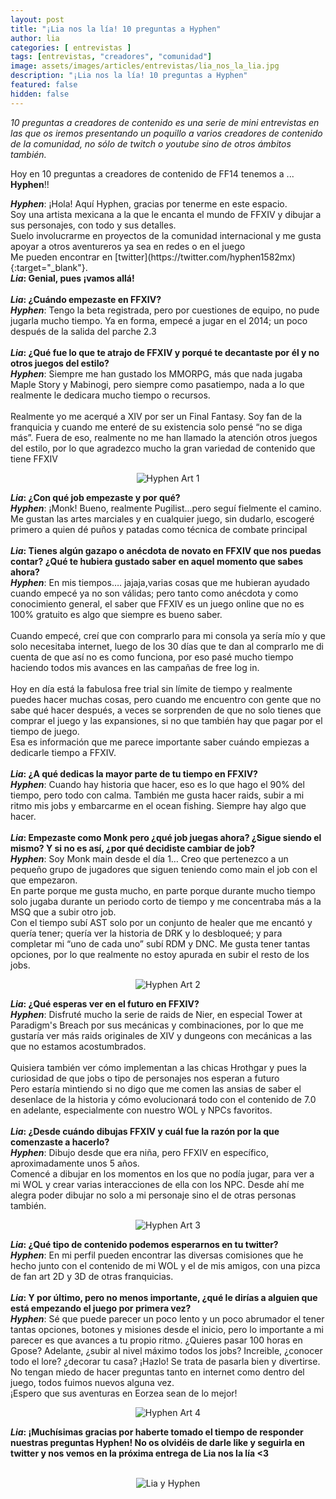 ```yaml
---
layout: post
title: "¡Lia nos la lía! 10 preguntas a Hyphen"
author: lia
categories: [ entrevistas ]
tags: [entrevistas, "creadores", "comunidad"]
image: assets/images/articles/entrevistas/lia_nos_la_lia.jpg
description: "¡Lia nos la lía! 10 preguntas a Hyphen"
featured: false
hidden: false
---
```

*10 preguntas a creadores de contenido es una serie de mini entrevistas en las que os iremos presentando un poquillo a varios creadores de contenido de la comunidad, no sólo de twitch o youtube sino de otros ámbitos también.*

Hoy en 10 preguntas a creadores de contenido de FF14 tenemos a ... **Hyphen**!!

<div class="card">
  <div class="card-body">
    <i><b>Hyphen</b></i>: ¡Hola! Aquí Hyphen, gracias por tenerme en este espacio.<br/>
      Soy una artista mexicana a la que le encanta el mundo de FFXIV y dibujar a sus personajes, con todo y sus detalles.<br/>
      Suelo involucrarme en proyectos de la comunidad internacional y me gusta apoyar a otros aventureros ya sea en redes o en el juego<br/>
      Me pueden encontrar en [twitter](https://twitter.com/hyphen1582mx){:target="_blank"}.
  </div>
  <div class="card-header">
     <b><i>Lia</i>: Genial, pues ¡vamos allá!</b>
  </div>  
</div>

<br/>

<div class="card">
  <div class="card-header">
     <b><i>Lia</i>: ¿Cuándo empezaste en FFXIV?</b>
  </div>
  <div class="card-body">
    <i><b>Hyphen</b></i>: Tengo la beta registrada, pero por cuestiones de equipo, no pude jugarla mucho tiempo. Ya en forma, empecé a jugar en el 2014; un poco después de la salida del parche 2.3
  </div>
</div>

<br/>

<div class="card">
  <div class="card-header">
     <b><i>Lia</i>: ¿Qué fue lo que te atrajo de FFXIV y porqué te decantaste por él y no otros juegos del estilo?</b>
  </div>
  <div class="card-body">
    <i><b>Hyphen</b></i>:   Siempre me han gustado los MMORPG, más que nada jugaba Maple Story y Mabinogi, pero siempre como pasatiempo, nada a lo que realmente le dedicara mucho tiempo o recursos.<br/>
    <br/>
    Realmente yo me acerqué a XIV por ser un Final Fantasy. Soy fan de la franquicia y cuando me enteré de su existencia solo pensé “no se diga más”. Fuera de eso, realmente no me han llamado la atención otros juegos del estilo, por lo que agradezco mucho la gran variedad de contenido que tiene FFXIV
  </div>
</div>


<p align="center"><img src="{{ site.baseurl }}/assets/images/articles/entrevistas/lia_hyphen/hyphen_art_1.jpg" alt="Hyphen Art 1"/></p>


<div class="card">
  <div class="card-header">
     <b><i>Lia</i>: ¿Con qué job empezaste y por qué?</b>
  </div>
  <div class="card-body">
    <i><b>Hyphen</b></i>:  ¡Monk! Bueno, realmente Pugilist...pero seguí fielmente el camino.<br/>
    Me gustan las artes marciales y en cualquier juego, sin dudarlo, escogeré primero a quien dé puños y patadas como técnica de combate principal
  </div>    
</div>

<br/>

<div class="card">
  <div class="card-header">
     <b><i>Lia</i>: Tienes algún gazapo o anécdota de novato en FFXIV que nos puedas contar? ¿Qué te hubiera gustado saber en aquel momento que sabes ahora?</b>
  </div>
  <div class="card-body">
    <i><b>Hyphen</b></i>: En mis tiempos…. jajaja,varias cosas que me hubieran ayudado cuando empecé ya no son válidas; pero tanto como anécdota y como conocimiento general, el saber que FFXIV es un juego online que no es 100% gratuito es algo que siempre es bueno saber.<br/>
    <br/>
    Cuando empecé, creí que con comprarlo para mi consola ya sería mío y que solo necesitaba internet, luego de los 30 días que te dan al comprarlo me di cuenta de que así no es como funciona, por eso pasé mucho tiempo haciendo todos mis avances en las campañas de free log in.<br/>
    <br/>
    Hoy en día está la fabulosa free trial sin límite de tiempo y realmente puedes hacer muchas cosas, pero cuando me encuentro con gente que no sabe qué hacer después, a veces se sorprenden de que no solo tienes que comprar el juego y las expansiones, si no que también hay que pagar por el tiempo de juego.<br/>
    Esa es información que me parece importante saber cuándo empiezas a dedicarle tiempo a FFXIV.
  </div>
</div>

<br/>

<div class="card">
  <div class="card-header">
     <b><i>Lia</i>: ¿A qué dedicas la mayor parte de tu tiempo en FFXIV?</b>
  </div>
  <div class="card-body">
    <i><b>Hyphen</b></i>: Cuando hay historia que hacer, eso es lo que hago el 90% del tiempo, pero todo con calma. También me gusta hacer raids, subir a mi ritmo mis jobs y embarcarme en el ocean fishing. Siempre hay algo que hacer.
  </div>
</div>

<br/>

<div class="card">
  <div class="card-header">
     <b><i>Lia</i>: Empezaste como Monk  pero ¿qué job juegas ahora? ¿Sigue siendo el mismo? Y si no es así, ¿por qué decidiste cambiar de job?</b>
  </div>
  <div class="card-body">
    <i><b>Hyphen</b></i>:  Soy Monk main desde el día 1… Creo que pertenezco a un pequeño grupo de jugadores que siguen teniendo como main el job con el que empezaron.<br/>
    En parte porque me gusta mucho, en parte porque durante mucho tiempo solo jugaba durante un periodo corto de tiempo y me concentraba más a la MSQ que a subir otro job.<br/>
    Con el tiempo subí AST solo por un conjunto de healer que me encantó y quería tener; quería ver la historia de DRK y lo desbloqueé; y para completar mi “uno de cada uno” subí RDM y DNC. 
    Me gusta tener tantas opciones, por lo que realmente no estoy apurada en subir el resto de los jobs.
  </div>
</div>

<p align="center"><img src="{{ site.baseurl }}/assets/images/articles/entrevistas/lia_hyphen/hyphen_art_2.jpg" alt="Hyphen Art 2"/></p>

<div class="card">
  <div class="card-header">
     <b><i>Lia</i>: ¿Qué esperas ver en el futuro en FFXIV?</b>
  </div>
  <div class="card-body">
    <i><b>Hyphen</b></i>: Disfruté mucho la serie de raids de Nier, en especial Tower at Paradigm's Breach por sus mecánicas y combinaciones, por lo que me gustaría ver más raids originales de XIV y dungeons con mecánicas a las que no estamos acostumbrados.<br/>
    <br/>
    Quisiera también ver cómo implementan a las chicas Hrothgar y pues la curiosidad de que jobs o tipo de personajes nos esperan a futuro
    <br/>
    Pero estaría mintiendo si no digo que me comen las ansias de saber el desenlace de la historia y cómo evolucionará todo con el contenido de 7.0 en adelante, especialmente con nuestro WOL y NPCs favoritos.
  </div>
</div>

<br/>

<div class="card">
  <div class="card-header">
     <b><i>Lia</i>: ¿Desde cuándo dibujas FFXIV y cuál fue la razón por la que comenzaste a hacerlo?</b>
  </div>
  <div class="card-body">
    <i><b>Hyphen</b></i>:  Dibujo desde que era niña, pero FFXIV en específico, aproximadamente unos 5 años.<br/>
    Comencé a dibujar en los momentos en los que no podía jugar, para ver a mi WOL y crear varias interacciones de ella con los NPC. Desde ahí me alegra poder dibujar no solo a mi personaje sino el de otras personas también. 
  </div>
</div>

<p align="center"><img src="{{ site.baseurl }}/assets/images/articles/entrevistas/lia_hyphen/hyphen_art_3.jpg" alt="Hyphen Art 3"/></p>


<div class="card">
  <div class="card-header">
     <b><i>Lia</i>: ¿Qué tipo de contenido podemos esperarnos en tu twitter?</b>
  </div>
  <div class="card-body"><i><b>Hyphen</b></i>:  En mi perfil pueden encontrar las diversas comisiones que he hecho junto con el contenido de mi WOL y el de mis amigos, con una pizca de fan art 2D y 3D de otras franquicias. 
  </div>
</div>

<br/>

<div class="card">
  <div class="card-header">
     <b><i>Lia</i>: Y por último, pero no menos importante, ¿qué le dirías a alguien que está empezando el juego por primera vez?</b>
  </div>
  <div class="card-body"><i><b>Hyphen</b></i>: Sé que puede parecer un poco lento y un poco abrumador el tener tantas opciones, botones y misiones desde el inicio, pero lo importante a mi parecer es que avances a tu propio ritmo. ¿Quieres pasar 100 horas en Gpose? Adelante, ¿subir al nivel máximo todos los jobs? Increible, ¿conocer todo el lore? ¿decorar tu casa? ¡Hazlo! Se trata de pasarla bien y divertirse.<br/>
  No tengan miedo de hacer preguntas tanto en internet como dentro del juego, todos fuimos nuevos alguna vez.<br/>
  ¡Espero que sus aventuras en Eorzea sean de lo mejor!
  </div>
</div>

<p align="center"><img src="{{ site.baseurl }}/assets/images/articles/entrevistas/lia_hyphen/hyphen_art_4.jpg" alt="Hyphen Art 4"/></p>

<div class="card">
  <div class="card-header">
     <b><i>Lia</i>: ¡Muchísimas gracias por haberte tomado el tiempo de responder nuestras preguntas Hyphen! No os olvidéis de darle like y seguirla en twitter y nos vemos en la próxima entrega de Lia nos la lía <3</b>
  </div>
</div>

<br/>

<p align="center"><img src="{{ site.baseurl }}/assets/images/articles/entrevistas/lia_hyphen/lia_hyphen.jpg" alt="Lia y Hyphen"/></p>